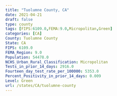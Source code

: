 ```yaml
---
title: "Tuolumne County, CA"
date: 2021-04-21
draft: false
type: county
tags: [FIPS:6109.0,FEMA:9.0,Micropolitan,Green]
categories: [CA]
County: Tuolumne County
State: CA
FIPS: 6109.0
FEMA_Region: 9.0
Population: 54478.0
NCHS_Urban_Rural_Classification: Micropolitan
Tests_in_prior_14_days: 2916.0
Fourteen_day_test_rate_per_100000: 5353.0
Percent_Positivity_in_prior_14_days: 0.009
Level: Green
url: /states/CA/tuolumne-county
---
```



